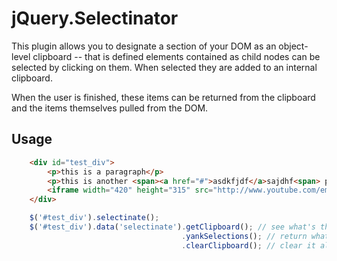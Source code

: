 # jQuery.Selectinator

This plugin allows you to designate a section of your DOM as an object-level
clipboard -- that is defined elements contained as child nodes can be selected
by clicking on them.  When selected they are added to an internal clipboard.

When the user is finished, these items can be returned from the clipboard
and the items themselves pulled from the DOM.

## Usage
```html
    <div id="test_div">
        <p>this is a paragraph</p>
        <p>this is another <span><a href="#">asdkfjdf</a>sajdhf<span> paragraph</p>
        <iframe width="420" height="315" src="http://www.youtube.com/embed/PLt2gM52wF8" frameborder="0" allowfullscreen></iframe>
    </div>
```
```javascript
    $('#test_div').selectinate();
    $('#test_div').data('selectinate').getClipboard(); // see what's there
                                      .yankSelections(); // return what's there and pull the elements from the DOM
                                      .clearClipboard(); // clear it all and start over
```